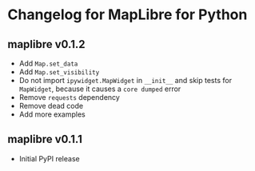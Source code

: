 # Changelog for MapLibre for Python

## maplibre v0.1.2

* Add `Map.set_data`
* Add `Map.set_visibility`
* Do not import `ipywidget.MapWidget` in `__init__` and skip tests for `MapWidget`, because it causes a `core dumped` error 
* Remove `requests` dependency
* Remove dead code
* Add more examples

## maplibre v0.1.1

* Initial PyPI release
